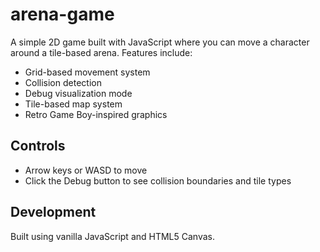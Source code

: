 # arena-game

A simple 2D game built with JavaScript where you can move a character around a tile-based arena. Features include:

- Grid-based movement system
- Collision detection
- Debug visualization mode
- Tile-based map system
- Retro Game Boy-inspired graphics

## Controls
- Arrow keys or WASD to move
- Click the Debug button to see collision boundaries and tile types

## Development
Built using vanilla JavaScript and HTML5 Canvas.